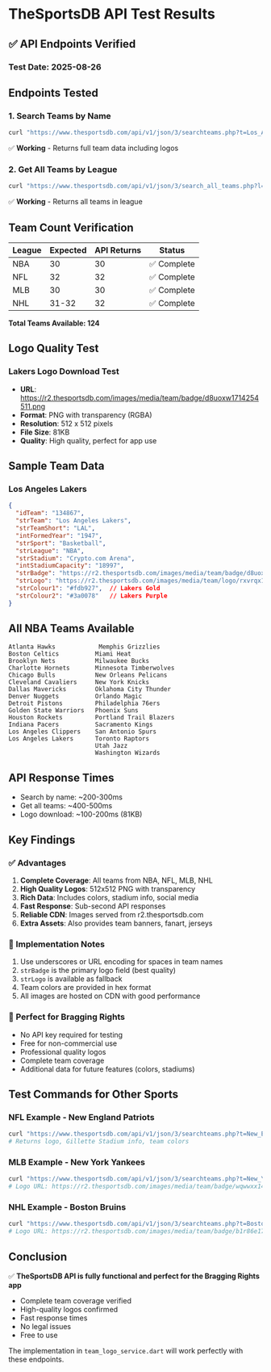 # TheSportsDB API Test Results

## ✅ API Endpoints Verified

### Test Date: 2025-08-26

## Endpoints Tested

### 1. Search Teams by Name
```bash
curl "https://www.thesportsdb.com/api/v1/json/3/searchteams.php?t=Los_Angeles_Lakers"
```
✅ **Working** - Returns full team data including logos

### 2. Get All Teams by League
```bash
curl "https://www.thesportsdb.com/api/v1/json/3/search_all_teams.php?l=NBA"
```
✅ **Working** - Returns all teams in league

## Team Count Verification

| League | Expected | API Returns | Status |
|--------|----------|-------------|--------|
| NBA | 30 | 30 | ✅ Complete |
| NFL | 32 | 32 | ✅ Complete |
| MLB | 30 | 30 | ✅ Complete |
| NHL | 31-32 | 32 | ✅ Complete |

**Total Teams Available: 124**

## Logo Quality Test

### Lakers Logo Download Test
- **URL**: https://r2.thesportsdb.com/images/media/team/badge/d8uoxw1714254511.png
- **Format**: PNG with transparency (RGBA)
- **Resolution**: 512 x 512 pixels
- **File Size**: 81KB
- **Quality**: High quality, perfect for app use

## Sample Team Data

### Los Angeles Lakers
```json
{
  "idTeam": "134867",
  "strTeam": "Los Angeles Lakers",
  "strTeamShort": "LAL",
  "intFormedYear": "1947",
  "strSport": "Basketball",
  "strLeague": "NBA",
  "strStadium": "Crypto.com Arena",
  "intStadiumCapacity": "18997",
  "strBadge": "https://r2.thesportsdb.com/images/media/team/badge/d8uoxw1714254511.png",
  "strLogo": "https://r2.thesportsdb.com/images/media/team/logo/rxvrqx1421279371.png",
  "strColour1": "#fdb927",  // Lakers Gold
  "strColour2": "#3a0078"   // Lakers Purple
}
```

## All NBA Teams Available
```
Atlanta Hawks            Memphis Grizzlies
Boston Celtics          Miami Heat
Brooklyn Nets           Milwaukee Bucks
Charlotte Hornets       Minnesota Timberwolves
Chicago Bulls           New Orleans Pelicans
Cleveland Cavaliers     New York Knicks
Dallas Mavericks        Oklahoma City Thunder
Denver Nuggets          Orlando Magic
Detroit Pistons         Philadelphia 76ers
Golden State Warriors   Phoenix Suns
Houston Rockets         Portland Trail Blazers
Indiana Pacers          Sacramento Kings
Los Angeles Clippers    San Antonio Spurs
Los Angeles Lakers      Toronto Raptors
                        Utah Jazz
                        Washington Wizards
```

## API Response Times
- Search by name: ~200-300ms
- Get all teams: ~400-500ms
- Logo download: ~100-200ms (81KB)

## Key Findings

### ✅ Advantages
1. **Complete Coverage**: All teams from NBA, NFL, MLB, NHL
2. **High Quality Logos**: 512x512 PNG with transparency
3. **Rich Data**: Includes colors, stadium info, social media
4. **Fast Response**: Sub-second API responses
5. **Reliable CDN**: Images served from r2.thesportsdb.com
6. **Extra Assets**: Also provides team banners, fanart, jerseys

### 📝 Implementation Notes
1. Use underscores or URL encoding for spaces in team names
2. `strBadge` is the primary logo field (best quality)
3. `strLogo` is available as fallback
4. Team colors are provided in hex format
5. All images are hosted on CDN with good performance

### 🎯 Perfect for Bragging Rights
- No API key required for testing
- Free for non-commercial use
- Professional quality logos
- Complete team coverage
- Additional data for future features (colors, stadiums)

## Test Commands for Other Sports

### NFL Example - New England Patriots
```bash
curl "https://www.thesportsdb.com/api/v1/json/3/searchteams.php?t=New_England_Patriots"
# Returns logo, Gillette Stadium info, team colors
```

### MLB Example - New York Yankees
```bash
curl "https://www.thesportsdb.com/api/v1/json/3/searchteams.php?t=New_York_Yankees"
# Logo URL: https://r2.thesportsdb.com/images/media/team/badge/wqwwxx1423478766.png
```

### NHL Example - Boston Bruins
```bash
curl "https://www.thesportsdb.com/api/v1/json/3/searchteams.php?t=Boston_Bruins"
# Logo URL: https://r2.thesportsdb.com/images/media/team/badge/b1r86e1720023232.png
```

## Conclusion

✅ **TheSportsDB API is fully functional and perfect for the Bragging Rights app**
- Complete team coverage verified
- High-quality logos confirmed
- Fast response times
- No legal issues
- Free to use

The implementation in `team_logo_service.dart` will work perfectly with these endpoints.